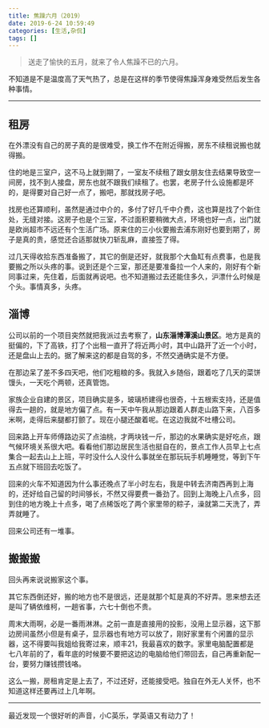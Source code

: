 ```yaml
---
title: 焦躁六月（2019）
date: 2019-6-24 10:59:49
categories: [生活,杂侃]
tags: []
---
```


> 送走了愉快的五月，就来了令人焦躁不已的六月。

不知道是不是温度高了天气热了，总是在这样的季节使得焦躁浑身难受然后发生各种事情。

---


## 租房
在外漂没有自己的房子真的是很难受，换工作不在附近得搬，房东不续租说搬也就得搬。

住的地是三室户，这不马上就到期了，一室友不续租了跟女朋友住去结果导致空一间房，找不到人接盘，房东也就不跟我们续租了。也罢，老房子什么设施都是坏的，是得要对自己好一点了，搬吧，那就找房子吧。

找房也还算顺利，虽然是通过中介的，多付了好几千中介费，这也算是找了个新住处，无缝对接。这房子也是个三室，不过面积要稍微大点，环境也好一点，出门就是欧尚超市不远还有个生活广场。原来住的三小伙要搬去浦东刚好也要到期了，房子是真的贵，感觉还合适那就快刀斩乱麻，直接签了得。

过几天得收拾东西准备搬了，其它的倒是还好，就我那个大鱼缸有点费事，也是我要搬之所以头疼的事。说到还是个三室，那还是要准备拉一个人来的，刚好有个新同事过来，先住着，后面就再说吧。也不知道搬过去还能住多久，沪漂什么时候是个头。事情真多，头疼。

## 淄博
公司以前的一个项目突然就把我派过去考察了，**山东淄博潭溪山景区**。地方是真的挺偏的，下了高铁，打了个出租一直开了将近两小时，其中山路开了近一个小时，还是盘山上去的。据了解来这的都是自驾的多，不然交通确实是不方便。

在那边呆了差不多四天吧，他们吃粗粮的多。我就入乡随俗，跟着吃了几天的菜饼馒头，一天吃个两顿，还真管饱。

家族企业自建的景区，项目确实是多，玻璃桥建得也很奇，十五根索支持，还是值得去一趟的，就是地方偏了点。有一天中午我从那边跟着人群走山路下来，八百多米啊，走得后来腿都打颤了。现在小腿还酸着呢。在这边我就不吐槽公司。

回来路上开车师傅路边买了点油桃，才两块钱一斤，那边的水果确实是好吃点，跟气候环境关系很大吧。看看他们那边居民生活也挺自在的，景点工作人员早上七点集合一起去山上上班，平时没什么人没什么事就坐在那玩玩手机睡睡觉，等到下午五点就下班回去吃饭了。

回来的火车不知道因为什么事还晚点了半小时左右，我是中转去济南西再到上海的，还好给自己留的时间够长，不然又得要费一番劲了。回到上海晚上八点多，回到住的地方晚上十点多，喝了点稀饭吃了两个家里带的粽子，澡就第二天洗了，弄弄就睡了。

回来公司还有一堆事。

## 搬搬搬
回头再来说说搬家这个事。

其它东西倒还好，搬的地方也不是很远，还是就那个缸是真的不好弄。思来想去还是叫了辆依维柯，一趟省事，六七十倒也不贵。

周末大雨啊，必是一番雨淋淋。之前一直是直接用的投影，没用上显示器，这下那边房间虽然小但是有桌子，显示器也有地方可以放了，刚好家里有个闲置的显示器，这不得要叫我姐给我寄过来，顺丰21，我最喜欢的数字。家里电脑配置都是七八年前的了，看年底的时候要不要把这边的电脑给他们带回去，自己再重新配一台，要努力赚钱攒钱咯。

这么一搬，房租肯定是上去了，不过还好，还能接受吧。独自在外无人关怀，也不知道这样还要再过上几年啊。

---
最近发现一个很好听的声音，小C英乐，学英语又有动力了！